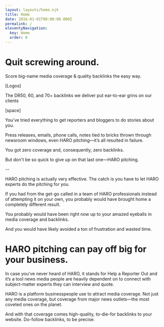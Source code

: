 ```yaml
---
layout: layouts/home.njk
title: Home
date: 2016-01-01T00:00:00.000Z
permalink: /
eleventyNavigation:
  key: Home
  order: 0
---
```

# Quit screwing around.

Score big-name media coverage &amp; quality backlinks the easy way.

[Logos]

The DR50, 60, and 70+ backlinks we deliver put ear-to-ear grins on our clients

[space]

You’ve tried everything to get reporters and bloggers to do stories about you.

Press releases, emails, phone calls, notes tied to bricks thrown through newsroom windows, even HARO pitching—it’s all resulted in failure.

You got zero coverage and, consequently, zero backlinks.

But don't be so quick to give up on that last one—HARO pitching.

--

HARO pitching is actually very effective. The catch is you have to let HARO experts do the pitching for you.

If you had from the get-go called in a team of HARO professionals instead of attempting it on your own, you probably would have brought home a completely different result.

You probably would have been right now up to your amazed eyeballs in media coverage and backlinks.

And you would have likely avoided a ton of frustration and wasted time.

# HARO pitching can pay off big for your business.

In case you’ve never heard of HARO, it stands for Help a Reporter Out and it’s a tool news media people are heavily dependent on to connect with subject-matter experts they can interview and quote.

HARO is a platform businesspeople use to attract media coverage. Not just any media coverage, but coverage from major news outlets—the most coveted ones on the planet.

And with that coverage comes high-quality, to-die-for backlinks to your website. Do-follow backlinks, to be precise.
